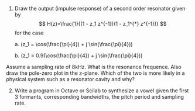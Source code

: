 1. Draw the output (impulse response) of a second order resonator given by $$ H(z)=\frac{1}{(1 - z_1 z^{-1})(1 - z_1^{*} z^{-1})} $$ for the case

    a. \(z_1 = \cos(\frac{\pi}{4}) + j \sin(\frac{\pi}{4})\)

    b. \(z_1 = 0.9(\cos(\frac{\pi}{4}) + j \sin(\frac{\pi}{4})\) 

Assume a sampling rate of 8kHz. What is the resonance frequence. Also draw the pole-zero plot in the z-plane. Which of the two is more likely in a physical system such as a resonator cavity and why?

2. Write a program in Octave or Scilab to synthesize a vowel given the first 3 formants, corresponding bandwidths, the pitch period and sampling rate.


